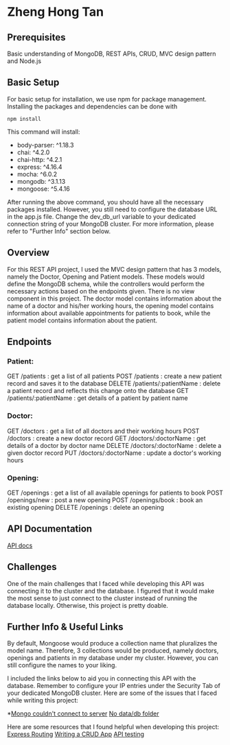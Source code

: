 # Zheng Hong Tan

## Prerequisites
Basic understanding of MongoDB, REST APIs, CRUD, MVC design pattern and Node.js

## Basic Setup
For basic setup for installation, we use npm for package management. Installing the packages and dependencies can be done with
```
npm install
```
This command will install:
* body-parser: ^1.18.3
* chai: ^4.2.0
* chai-http: ^4.2.1
* express: ^4.16.4
* mocha: ^6.0.2
* mongodb: ^3.1.13
* mongoose: ^5.4.16

After running the above command, you should have all the necessary packages installed. However, you still need to configure the database URL in the app.js file. Change the dev_db_url variable to your dedicated connection string of your MongoDB cluster. For more information, please refer to "Further Info" section below.

## Overview
For this REST API project, I used the MVC design pattern that has 3 models, namely the Doctor, Opening and Patient models. These models would define the MongoDB schema, while the controllers would perform the necessary actions based on the endpoints given. There is no view component in this project. The doctor model contains information about the name of a doctor and his/her working hours, the opening model contains information about available appointments for patients to book, while the patient model contains information about the patient.

## Endpoints
### Patient:
GET 	/patients		: get a list of all patients
POST 	/patients		: create a new patient record and saves it to the database
DELETE	/patients/:patientName	: delete a patient record and reflects this change onto the database
GET 	/patients/:patientName	: get details of a patient by patient name

### Doctor:
GET 	/doctors		: get a list of all doctors and their working hours
POST 	/doctors		: create a new doctor record
GET	/doctors/:doctorName	: get details of a doctor by doctor name
DELETE 	/doctors/:doctorName	: delete a given doctor record
PUT	/doctors/:doctorName	: update a doctor's working hours

### Opening:
GET 	/openings		: get a list of all available openings for patients to book
POST 	/openings/new		: post a new opening
POST 	/openings/book		: book an existing opening
DELETE 	/openings		: delete an opening

## API Documentation
[API docs](https://documenter.getpostman.com/view/6684234/S11NLwSm)

## Challenges
One of the main challenges that I faced while developing this API was connecting it to the cluster and the database. I figured that it would make the most sense to just connect to the cluster instead of running the database locally. Otherwise, this project is pretty doable.

## Further Info & Useful Links
By default, Mongoose would produce a collection name that pluralizes the model name. Therefore, 3 collections would be produced, namely doctors, openings and patients in my database under my cluster. However, you can still configure the names to your liking. 

I included the links below to aid you in connecting this API with the database. Remember to configure your IP entries under the Security Tab of your dedicated MongoDB cluster. Here are some of the issues that I faced while writing this project:

*[Mongo couldn't connect to server](https://stackoverflow.com/questions/13312358/mongo-couldnt-connect-to-server-127-0-0-127017)
[No data/db folder](https://stackoverflow.com/questions/7948789/mongod-complains-that-there-is-no-data-db-folder)

Here are some resources that I found helpful when developing this project:
[Express Routing](https://expressjs.com/en/guide/routing.html)
[Writing a CRUD App](https://codeburst.io/writing-a-crud-app-with-node-js-and-mongodb-e0827cbbdafb)
[API testing](https://ubuverse.com/introduction-to-node-js-api-unit-testing-with-mocha-and-chai/)


